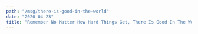 ```yaml
---
path: "/msg/there-is-good-in-the-world"
date: "2020-04-23"
title: "Remember No Matter How Hard Things Get, There Is Good In The World"
---
```

